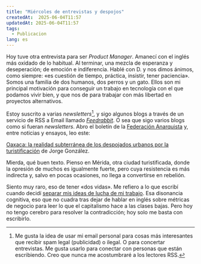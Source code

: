 ```yaml
---
title: "Miércoles de entrevistas y despojos"
createdAt:  2025-06-04T11:57
updatedAt: 2025-06-04T11:57
tags:
  - Publicacion
lang: es
---
```


Hoy tuve otra entrevista para ser *Product Manager*. Amanecí con el inglés más oxidado de lo habitual. Al terminar, una mezcla de esperanza y deseperación; de emoción e indiferencia. Hablé con D. y nos dimos ánimos, como siempre: «es cuestión de tiempo, práctica, insistir, tener paciencia». Somos una familia de dos humanos, dos perros y un gato. Ellos son mi principal motivación para conseguir un trabajo en tecnología con el que podamos vivir bien, y que nos de para trabajar con más libertad en proyectos alternativos.

Estoy suscrito a varias *newsletters*[^1], y sigo algunos blogs a través de un servicio de RSS a Email llamado [*Feedrabbit*](https://feedrabbit.com/). O sea que sigo varios blogs como si fueran *newsletters*. Abro el boletín de la [Federación Anarquista](https://www.federacionanarquista.net/) y, entre noticias y ensayos, leo este:

[^1]: Me gusta la idea de usar mi email personal para cosas más interesantes que recibir spam legal (publicidad) o ilegal. O para concertar entrevistas. Me gusta usarlo para conectar con personas que están escribiendo. Creo que nunca me acostumbraré a los lectores RSS.

[Oaxaca: la realidad subterránea de los despojados urbanos por la turistificación](https://radiozapatista.org/?p=50983) de Jorge González.

Mierda, qué buen texto. Pienso en Mérida, otra ciudad turistificada, donde la opresión de muchos es igualmente fuerte, pero cuya resistencia es más indirecta y, salvo en pocas ocasiones, no llega a convertirse en rebelión.

Siento muy raro, eso de tener «dos vidas». Me refiero a lo que escribí cuando decidí [separar mis ideas de lucha de mi trabajo](separar-trabajo-de-proposito). Esa disonancia cognitiva, eso que no cuadra tras dejar de hablar en inglés sobre métricas de negocio para leer lo que el capitalismo hace a las clases bajas. Pero hoy no tengo cerebro para resolver la contradicción; hoy solo me basta con escribirlo.
